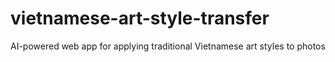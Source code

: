 # vietnamese-art-style-transfer
AI-powered web app for applying traditional Vietnamese art styles to photos
